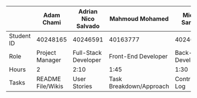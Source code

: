 |              | Adam Chami        | Adrian Nico Salvado    | Mahmoud Mohamed         | Mickel Samuel       | Mustafa Aboabdullah  |
|--------------|-------------------|------------------------|-------------------------|---------------------|----------------------|
| Student ID   | 40248165          | 40246591               | 40163777                | 40246743            | 40199998             |
| Role         | Project Manager   | Full-Stack Developer   | Front-End Developer     | Back-End Developer  | Scrum Master         |
| Hours        | 2                 | 2:10                   | 1:45                    | 1:30                |  1:30                |
| Tasks        | README File/Wikis | User Stories           | Task Breakdown/Approach | Contribution Log    | Meeting times        |
